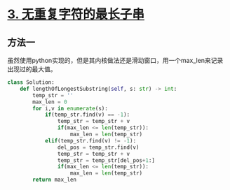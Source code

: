 # [3. 无重复字符的最长子串](https://leetcode-cn.com/problems/longest-substring-without-repeating-characters/)

## 方法一

虽然使用python实现的，但是其内核做法还是滑动窗口，用一个max_len来记录出现过的最大值。

```python
class Solution:
    def lengthOfLongestSubstring(self, s: str) -> int:
        temp_str = ''
        max_len = 0
        for i,v in enumerate(s):
            if(temp_str.find(v) == -1):
                temp_str = temp_str + v
                if(max_len <= len(temp_str)):
                    max_len = len(temp_str)
            elif(temp_str.find(v) != -1):
                del_pos = temp_str.find(v)
                temp_str = temp_str + v
                temp_str = temp_str[del_pos+1:]
                if(max_len <= len(temp_str)):
                    max_len = len(temp_str)
        return max_len
```

